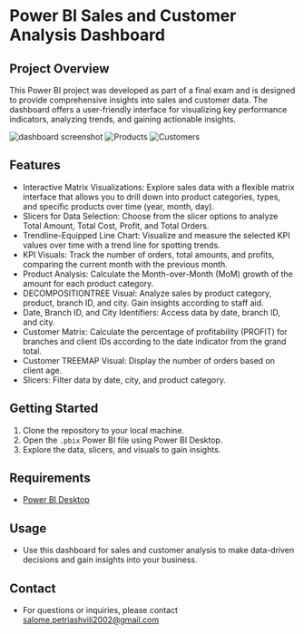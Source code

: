 # Power BI Sales and Customer Analysis Dashboard

## Project Overview
This Power BI project was developed as part of a final exam and is designed to provide comprehensive insights into sales and customer data. The dashboard offers a user-friendly interface for visualizing key performance indicators, analyzing trends, and gaining actionable insights.

![dashboard screenshot](https://github.com/SlmP1/-Sales-and-Customer-Analysis/assets/97853352/4f694c1d-088b-4e91-9760-f089b7daf892)
![Products](https://github.com/SlmP1/-Sales-and-Customer-Analysis/assets/97853352/29e8124a-85c8-443f-9b3e-0e86b4a8bd82)
![Customers](https://github.com/SlmP1/-Sales-and-Customer-Analysis/assets/97853352/ab11f5b9-4309-4059-80f2-130dd8cbb5c5)


## Features
- Interactive Matrix Visualizations: Explore sales data with a flexible matrix interface that allows you to drill down into product categories, types, and specific products over time (year, month, day).
- Slicers for Data Selection: Choose from the slicer options to analyze Total Amount, Total Cost, Profit, and Total Orders.
- Trendline-Equipped Line Chart: Visualize and measure the selected KPI values over time with a trend line for spotting trends.
- KPI Visuals: Track the number of orders, total amounts, and profits, comparing the current month with the previous month.
- Product Analysis: Calculate the Month-over-Month (MoM) growth of the amount for each product category.
- DECOMPOSITIONTREE Visual: Analyze sales by product category, product, branch ID, and city. Gain insights according to staff aid.
- Date, Branch ID, and City Identifiers: Access data by date, branch ID, and city.
- Customer Matrix: Calculate the percentage of profitability (PROFIT) for branches and client IDs according to the date indicator from the grand total.
- Customer TREEMAP Visual: Display the number of orders based on client age.
- Slicers: Filter data by date, city, and product category.

## Getting Started
1. Clone the repository to your local machine.
2. Open the `.pbix` Power BI file using Power BI Desktop.
3. Explore the data, slicers, and visuals to gain insights.

## Requirements
- [Power BI Desktop](https://powerbi.microsoft.com/en-us/desktop/)

## Usage
- Use this dashboard for sales and customer analysis to make data-driven decisions and gain insights into your business.


## Contact
- For questions or inquiries, please contact salome.petriashvili2002@gmail.com
